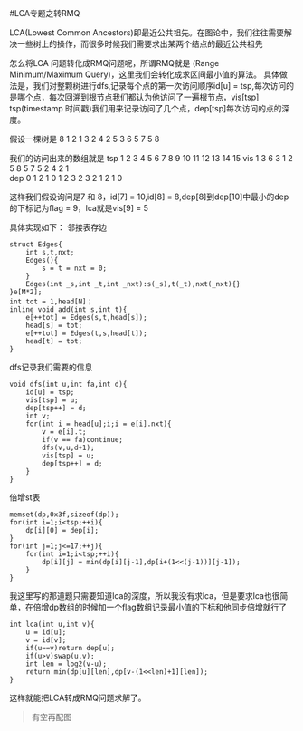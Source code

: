 #LCA专题之转RMQ

LCA(Lowest Common Ancestors)即最近公共祖先。在图论中，我们往往需要解决一些树上的操作，而很多时候我们需要求出某两个结点的最近公共祖先

怎么将LCA 问题转化成RMQ问题呢，所谓RMQ就是 (Range Minimum/Maximum Query)，这里我们会转化成求区间最小值的算法。
具体做法是，我们对整颗树进行dfs,记录每个点的第一次访问顺序id[u] = tsp,每次访问的是哪个点，每次回溯到根节点我们都认为他访问了一遍根节点，vis[tsp]
tsp(timestamp 时间戳)我们用来记录访问了几个点，dep[tsp]每次访问的点的深度。

假设一棵树是
    8
    1 2
    1 3
    2 4
    2 5
    3 6
    5 7
    5 8

我们的访问出来的数组就是
    tsp 1 2 3 4 5 6 7 8 9 10 11 12 13 14 15
    vis 1 3 6 3 1 2 5 8 5  7  5  2  4  2  1  
    dep 0 1 2 1 0 1 2 3 2  3  2  1  2  1  0 

这样我们假设询问是7 和 8，id[7] = 10,id[8] = 8,dep[8]到dep[10]中最小的dep的下标记为flag = 9，lca就是vis[9] = 5

具体实现如下：
邻接表存边
>
	struct Edges{
		int s,t,nxt;
		Edges(){
			s = t = nxt = 0;
		}
		Edges(int _s,int _t,int _nxt):s(_s),t(_t),nxt(_nxt){}
	}e[M*2];
	int tot = 1,head[N]；
	inline void add(int s,int t){
		e[++tot] = Edges(s,t,head[s]);
		head[s] = tot;
		e[++tot] = Edges(t,s,head[t]);
		head[t] = tot;
	}

dfs记录我们需要的信息
>
	void dfs(int u,int fa,int d){
		id[u] = tsp;
		vis[tsp] = u;
		dep[tsp++] = d;
		int v;
		for(int i = head[u];i;i = e[i].nxt){
			v = e[i].t;
			if(v == fa)continue;
			dfs(v,u,d+1);
			vis[tsp] = u;
			dep[tsp++] = d;
		}	
	}

倍增st表
>
	memset(dp,0x3f,sizeof(dp));
	for(int i=1;i<tsp;++i){
		dp[i][0] = dep[i];
	}
	for(int j=1;j<=17;++j){
		for(int i=1;i<tsp;++i){
			dp[i][j] = min(dp[i][j-1],dp[i+(1<<(j-1))][j-1]);
		}
	}

我这里写的那道题只需要知道lca的深度，所以我没有求lca，但是要求lca也很简单，在倍增dp数组的时候加一个flag数组记录最小值的下标和他同步倍增就行了
>
	int lca(int u,int v){
		u = id[u];
		v = id[v];
		if(u==v)return dep[u];
		if(u>v)swap(u,v);
		int len = log2(v-u);
		return min(dp[u][len],dp[v-(1<<len)+1][len]);
	}

这样就能把LCA转成RMQ问题求解了。

>有空再配图